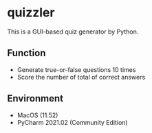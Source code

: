 # quizzler
This is a GUI-based quiz generator by Python.

## Function
- Generate true-or-false questions 10 times
- Score the number of total of correct answers

## Environment
- MacOS (11.52)
- PyCharm 2021.02 (Community Edition)
